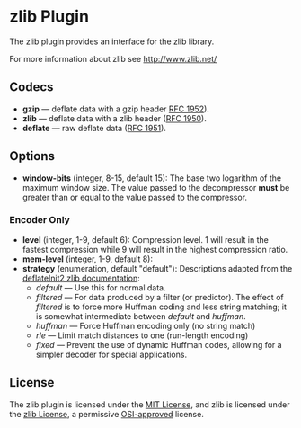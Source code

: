 # zlib Plugin #

The zlib plugin provides an interface for the zlib library.

For more information about zlib see http://www.zlib.net/

## Codecs ##

- **gzip** — deflate data with a gzip header
  [RFC 1952](https://www.ietf.org/rfc/rfc1952.txt)).
- **zlib** — deflate data with a zlib header
  ([RFC 1950](https://www.ietf.org/rfc/rfc1950.txt)).
- **deflate** — raw deflate data
  ([RFC 1951](https://www.ietf.org/rfc/rfc1951.txt)).

## Options ##

- **window-bits** (integer, 8-15, default 15): The base two logarithm
    of the maximum window size.  The value passed to the decompressor
    **must** be greater than or equal to the value passed to the
    compressor.

### Encoder Only ###

- **level** (integer, 1-9, default 6): Compression level.  1 will
   result in the fastest compression while 9 will result in the
   highest compression ratio.
- **mem-level** (integer, 1-9, default 8):
- **strategy** (enumeration, default "default"): Descriptions adapted
   from the [deflateInit2 zlib
   documentation](http://www.zlib.net/manual.html#Advanced):
  - *default* — Use this for normal data.
  - *filtered* — For data produced by a filter (or predictor).  The
     effect of *filtered* is to force more Huffman coding and less
     string matching; it is somewhat intermediate between *default*
     and *huffman*.
  - *huffman* — Force Huffman encoding only (no string match)
  - *rle* — Limit match distances to one (run-length encoding)
  - *fixed* — Prevent the use of dynamic Huffman codes, allowing for a
     simpler decoder for special applications.

## License ##

The zlib plugin is licensed under the [MIT
License](http://opensource.org/licenses/MIT), and zlib is licensed
under the [zlib License](http://www.gzip.org/zlib/zlib_license.html),
a permissive [OSI-approved](http://opensource.org/licenses/Zlib)
license.
